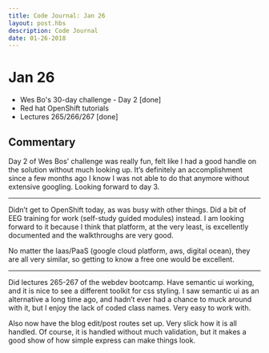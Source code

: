 ```yaml
---
title: Code Journal: Jan 26
layout: post.hbs
description: Code Journal
date: 01-26-2018
---
```

# Jan 26

- Wes Bo's 30-day challenge - Day 2 [done]
- Red hat OpenShift tutorials
- Lectures 265/266/267 [done]

## Commentary

Day 2 of Wes Bos’ challenge was really fun, felt like I had a good handle on the solution without much looking up. It’s definitely an accomplishment since a few months ago I know I was not able to do that anymore without extensive googling. Looking forward to day 3.

---

Didn’t get to OpenShift today, as was busy with other things.  Did a bit of EEG training for work (self-study guided modules) instead.  I am looking forward to it because I think that platform, at the very least, is excellently documented and the walkthroughs are very good.

No matter the Iaas/PaaS (google cloud platform, aws, digital ocean), they are all very similar, so getting to know a free one would be excellent.

---

Did lectures 265-267 of the webdev bootcamp.  Have semantic ui working, and it is nice to see a different toolkit for css styling.  I saw semantic ui as an alternative a long time ago, and hadn’t ever had a chance to muck around with it, but I enjoy the lack of coded class names.  Very easy to work with.

Also now have the blog edit/post routes set up.  Very slick how it is all handled.  Of course, it is handled without much validation, but it makes a good show of how simple express can make things look.